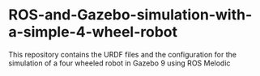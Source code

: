 # ROS-and-Gazebo-simulation-with-a-simple-4-wheel-robot
This repository contains the URDF files and the configuration for the simulation of a four wheeled robot in Gazebo 9 using ROS Melodic
